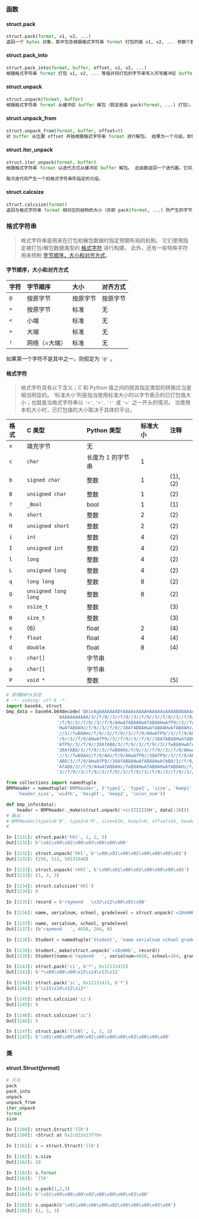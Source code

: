 ### 函数

#### struct.pack

```python
struct.pack(format, v1, v2, ...)
返回一个 bytes 对象，其中包含根据格式字符串 format 打包的值 v1, v2, ... 参数个数必须与格式字符串所要求的值完全匹配。
```

#### struct.pack_into

```python
struct.pack_into(format, buffer, offset, v1, v2, ...)
根据格式字符串 format 打包 v1, v2, ... 等值并将打包的字节串写入可写缓冲区 buffer 从 offset 开始的位置。 请注意 offset 是必需的参数。
```

#### struct.unpack

```python
struct.unpack(format, buffer)
根据格式字符串 format 从缓冲区 buffer 解包（假定是由 pack(format, ...) 打包）。 结果为一个元组，即使其只包含一个条目。 缓冲区的字节大小必须匹配格式所要求的大小，如 calcsize() 所示。
```

#### struct.unpack_from

```python
struct.unpack_from(format, buffer, offset=0)
对 buffer 从位置 offset 开始根据格式字符串 format 进行解包。 结果为一个元组，即使其中只包含一个条目。 缓冲区的字节大小从位置 offset 开始必须至少为 calcsize() 显示的格式所要求的大小。
```

#### struct.iter_unpack

```python
struct.iter_unpack(format, buffer)
根据格式字符串 format 以迭代方式从缓冲区 buffer 解包。 此函数返回一个迭代器，它将从缓冲区读取相同大小的块直至其内容全部耗尽。 缓冲区的字节大小必须整数倍于格式所要求的大小，如 calcsize() 所示。

每次迭代将产生一个如格式字符串所指定的元组。
```

#### struct.calcsize

```python
struct.calcsize(format)
返回与格式字符串 format 相对应的结构的大小（亦即 pack(format, ...) 所产生的字节串对象的大小）。
```



### 格式字符串

> 格式字符串是用来在打包和解包数据时指定预期布局的机制。 它们使用指定被打包/解包数据类型的 [格式字符](https://docs.python.org/zh-cn/3/library/struct.html#format-characters) 进行构建。 此外，还有一些特殊字符用来控制 [字节顺序，大小和对齐方式](https://docs.python.org/zh-cn/3/library/struct.html#struct-alignment)。

#### 字节顺序，大小和对齐方式

| 字符 | 字节顺序      | 大小     | 对齐方式 |
| :--- | :------------ | :------- | :------- |
| `@`  | 按原字节      | 按原字节 | 按原字节 |
| `=`  | 按原字节      | 标准     | 无       |
| `<`  | 小端          | 标准     | 无       |
| `>`  | 大端          | 标准     | 无       |
| `!`  | 网络（=大端） | 标准     | 无       |

如果第一个字符不是其中之一，则假定为 `'@'` 。

#### 格式字符

> 格式字符具有以下含义；C 和 Python 值之间的按其指定类型的转换应当是相当明显的。 ‘标准大小’列是指当使用标准大小时以字节表示的已打包值大小；也就是当格式字符串以 `'<'`, `'>'`, `'!'` 或 `'='` 之一开头的情况。 当使用本机大小时，已打包值的大小取决于具体的平台。

| 格式 | C 类型               | Python 类型       | 标准大小 | 注释     |
| :--- | :------------------- | :---------------- | :------- | :------- |
| `x`  | 填充字节             | 无                |          |          |
| `c`  | `char`               | 长度为 1 的字节串 | 1        |          |
| `b`  | `signed char`        | 整数              | 1        | (1), (2) |
| `B`  | `unsigned char`      | 整数              | 1        | (2)      |
| `?`  | `_Bool`              | bool              | 1        | (1)      |
| `h`  | `short`              | 整数              | 2        | (2)      |
| `H`  | `unsigned short`     | 整数              | 2        | (2)      |
| `i`  | `int`                | 整数              | 4        | (2)      |
| `I`  | `unsigned int`       | 整数              | 4        | (2)      |
| `l`  | `long`               | 整数              | 4        | (2)      |
| `L`  | `unsigned long`      | 整数              | 4        | (2)      |
| `q`  | `long long`          | 整数              | 8        | (2)      |
| `Q`  | `unsigned long long` | 整数              | 8        | (2)      |
| `n`  | `ssize_t`            | 整数              |          | (3)      |
| `N`  | `size_t`             | 整数              |          | (3)      |
| `e`  | (6)                  | float             | 2        | (4)      |
| `f`  | `float`              | float             | 4        | (4)      |
| `d`  | `double`             | float             | 8        | (4)      |
| `s`  | `char[]`             | 字节串            |          |          |
| `p`  | `char[]`             | 字节串            |          |          |
| `P`  | `void *`             | 整数              |          | (5)      |

```python
# 获得BNP头信息
# -*- coding: utf-8 -*-
import base64, struct
bmp_data = base64.b64decode('Qk1oAgAAAAAAADYAAAAoAAAAHAAAAAoAAAABABAAAAAAADICAAASCwAAEgsAA' +
                   'AAAAAAAAAAA/3//f/9//3//f/9//3//f/9//3//f/9//3//f/9//3//f/9//3//f/9//3/' +
                   '/f/9//3//f/9//3//f/9/AHwAfAB8AHwAfAB8AHwAfP9//3//fwB8AHwAfAB8/3//f/9/A' +
                   'HwAfAB8AHz/f/9//3//f/9//38AfAB8AHwAfAB8AHwAfAB8AHz/f/9//38AfAB8/3//f/9' +
                   '//3//fwB8AHz/f/9//3//f/9//3//f/9/AHwAfP9//3//f/9/AHwAfP9//3//fwB8AHz/f' +
                   '/9//3//f/9/AHwAfP9//3//f/9//3//f/9//38AfAB8AHwAfAB8AHwAfP9//3//f/9/AHw' +
                   'AfP9//3//f/9//38AfAB8/3//f/9//3//f/9//3//fwB8AHwAfAB8AHwAfAB8/3//f/9//' +
                   '38AfAB8/3//f/9//3//fwB8AHz/f/9//3//f/9//3//f/9/AHwAfP9//3//f/9/AHwAfP9' +
                   '//3//fwB8AHz/f/9/AHz/f/9/AHwAfP9//38AfP9//3//f/9/AHwAfAB8AHwAfAB8AHwAf' +
                   'AB8/3//f/9/AHwAfP9//38AfAB8AHwAfAB8AHwAfAB8/3//f/9//38AfAB8AHwAfAB8AHw' +
                   'AfAB8/3//f/9/AHwAfAB8AHz/fwB8AHwAfAB8AHwAfAB8AHz/f/9//3//f/9//3//f/9//' +
                   '3//f/9//3//f/9//3//f/9//3//f/9//3//f/9//3//f/9//3//f/9//38AAA==')

from collections import namedtuple
BMPHeader = namedtuple('BMPHeader', ('type1', 'type2', 'size', 'keep1', 'offset', 
    'header_size', 'width', 'height', 'keep2', 'color_num'))

def bmp_info(data):
    header = BMPHeader._make(struct.unpack('<ccIIIIIIHH', data[:30]))
# 输出：
# BMPHeader(type1=b'B', type2=b'M', size=616, keep1=0, offset=54, header_size=40, width=28, height=10, keep2=1, color_num=16)
#
```



```python
In [1131]: struct.pack('hhl', 1, 2, 3)
Out[1131]: b'\x01\x00\x02\x00\x03\x00\x00\x00'

In [1132]: struct.unpack('hhl', b'\x00\x01\x00\x02\x00\x00\x00\x03')
Out[1132]: (256, 512, 50331648)

In [1133]: struct.unpack('>hhl', b'\x00\x01\x00\x02\x00\x00\x00\x03')
Out[1133]: (1, 2, 3)

In [1134]: struct.calcsize('hhl')
Out[1134]: 8
```



```python
In [1135]: record = b'raymond   \x32\x12\x08\x01\x08'

In [1136]: name, serialnum, school, gradelevel = struct.unpack('<10sHHb', record)

In [1137]: name, serialnum, school, gradelevel
Out[1137]: (b'raymond   ', 4658, 264, 8)

In [1138]: Student = namedtuple('Student', 'name serialnum school gradelevel')

In [1139]: Student._make(struct.unpack('<10sHHb', record))
Out[1139]: Student(name=b'raymond   ', serialnum=4658, school=264, gradelevel=8)
```



```python
In [1143]: struct.pack('ci', b'*', 0x12131415)
Out[1143]: b'*\x00\x00\x00\x15\x14\x13\x12'

In [1144]: struct.pack('ic', 0x12131415, b'*')
Out[1144]: b'\x15\x14\x13\x12*'

In [1145]: struct.calcsize('ci')
Out[1145]: 8

In [1146]: struct.calcsize('ic')
Out[1146]: 5
```



```python
In [1147]: struct.pack('llh0l', 1, 2, 3)
Out[1147]: b'\x01\x00\x00\x00\x02\x00\x00\x00\x03\x00\x00\x00'
```



### 类

#### struct.Struct(*format*)

```python
# 方法
pack
pack_into
unpack
unpack_from
iter_unpack
format
size
```



```python
In [1160]: struct.Struct('llh')
Out[1160]: <Struct at 0x2cd22e13f70>

In [1161]: s = struct.Struct('llh')

In [1162]: s.size
Out[1162]: 10

In [1163]: s.format
Out[1163]: 'llh'

In [1164]: s.pack(1,2,3)
Out[1164]: b'\x01\x00\x00\x00\x02\x00\x00\x00\x03\x00'

In [1165]: s.unpack(b'\x01\x00\x00\x00\x02\x00\x00\x00\x03\x00')
Out[1165]: (1, 2, 3)
```

